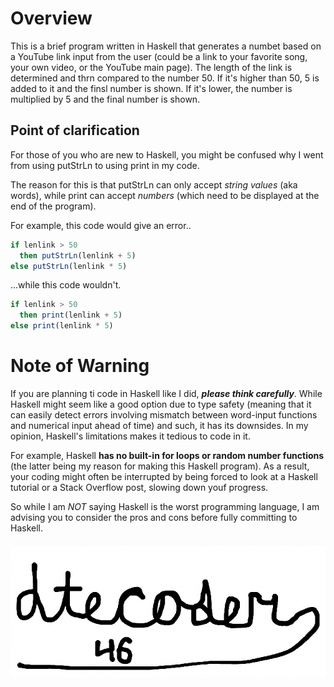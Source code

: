 # Overview
This is a brief program written in Haskell that generates a numbet based on a YouTube link input from the user (could be a link to your favorite song, your own video, or the YouTube main page). The length of the link is determined and thrn compared to the number 50. If it's higher than 50, 5 is added to it and the finsl number is shown. If it's lower, the number is multiplied by 5 and the final number is shown.

## Point of clarification
For those of you who are new to Haskell, you might be confused why I went from using putStrLn to using print in my code. 

The reason for this is that putStrLn can only accept *string values* (aka words), while print can accept *numbers* (which need to be displayed at the end of the program).

For example, this code would give an error..


~~~haskell
if lenlink > 50
  then putStrLn(lenlink + 5)
else putStrLn(lenlink * 5)
~~~


...while this code wouldn't.


~~~haskell
if lenlink > 50
  then print(lenlink + 5)
else print(lenlink * 5)
~~~


# Note of Warning
If you are planning ti code in Haskell like I did, ***please think carefully***. While Haskell might seem like a good option due to type safety (meaning that it can easily detect errors involving mismatch between word-input functions and numerical input ahead of time) and such, it has its downsides. In my opinion, Haskell's limitations makes it tedious to code in it. 

For example, Haskell **has no built-in for loops or random number functions** (the latter being my reason for making this Haskell program). As a result, your coding might often be interrupted by being forced to look at a Haskell tutorial or a Stack Overflow post, slowing down youf progress.

So while I am *NOT* saying Haskell is the worst programming language, I am advising you to consider the pros and cons before fully committing to Haskell.


![signature](IMG_4499.jpeg)
